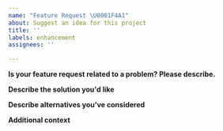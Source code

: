 ```yaml
---
name: "Feature Request \U0001F4A1"
about: Suggest an idea for this project
title: ''
labels: enhancement
assignees: ''

---
```


**Is your feature request related to a problem? Please describe.**
<!--- A clear and concise description of what the problem is. Ex. I'm always frustrated when [...] -->

**Describe the solution you'd like**
<!--- A clear and concise description of what you want to happen. -->

**Describe alternatives you've considered**
<!-- A clear and concise description of any alternative solutions or features you've considered. -->

**Additional context**
<!--- Why is this change important to you? How would you use it? -->
<!--- Add any other context or screenshots about the feature request here. -->
